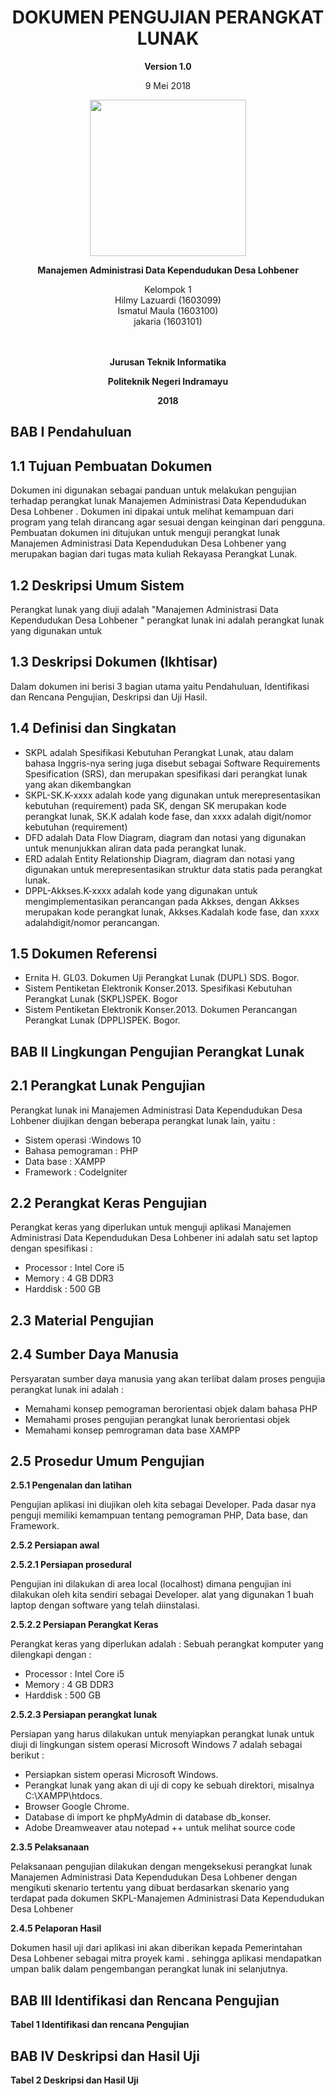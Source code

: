 <html>
<body>
<div align="center"><h1> DOKUMEN PENGUJIAN PERANGKAT LUNAK </h1></div>

<p align="center"><b>Version 1.0 </b><br>
<p align="center">9 Mei 2018</b>
<p align="center">
<img src="https://raw.githubusercontent.com/jakariaaa27/RPL-D-1/master/Image/POLINDRA.png" width="250" height="250"/ >
</p>

<p align="center"><b>Manajemen Administrasi Data Kependudukan Desa Lohbener <br>
</b>
<p align="center">Kelompok 1 <br>
 Hilmy Lazuardi            (1603099)<br>
 Ismatul Maula    (1603100)<br>
 jakaria       (1603101)<br><br><br>

<p align="center"><b>Jurusan Teknik Informatika</b><br>
<p align="center"><b>Politeknik Negeri Indramayu</b>
<p align="center"><b>2018</b>
</p>
</body>
</html>
 

**BAB I Pendahuluan**
----------
1.1 Tujuan Pembuatan Dokumen
----------

Dokumen ini digunakan sebagai panduan untuk melakukan pengujian terhadap perangkat lunak Manajemen Administrasi Data Kependudukan Desa Lohbener . Dokumen ini dipakai untuk melihat kemampuan dari program yang telah dirancang agar sesuai dengan keinginan dari pengguna. Pembuatan dokumen ini ditujukan untuk menguji perangkat lunak Manajemen Administrasi Data Kependudukan Desa Lohbener yang merupakan bagian dari tugas mata kuliah Rekayasa Perangkat Lunak.


1.2   Deskripsi Umum Sistem
----------

Perangkat lunak yang diuji adalah "Manajemen Administrasi Data Kependudukan Desa Lohbener " perangkat lunak ini adalah perangkat lunak yang digunakan untuk

1.3    Deskripsi Dokumen (Ikhtisar)
----------

Dalam dokumen ini berisi 3 bagian utama yaitu Pendahuluan, Identifikasi dan Rencana Pengujian, Deskripsi dan Uji Hasil.

1.4   Definisi dan Singkatan
----------

-  SKPL adalah Spesifikasi Kebutuhan Perangkat Lunak, atau dalam bahasa Inggris-nya sering juga disebut sebagai Software Requirements Spesification (SRS), dan merupakan spesifikasi dari perangkat lunak yang akan dikembangkan
- SKPL-SK.K-xxxx adalah kode yang digunakan untuk merepresentasikan kebutuhan (requirement) pada SK, dengan SK merupakan kode perangkat lunak, SK.K adalah kode fase, dan xxxx adalah digit/nomor kebutuhan (requirement)
- DFD adalah Data Flow Diagram, diagram dan notasi yang digunakan untuk menunjukkan aliran data pada perangkat lunak.
- ERD adalah Entity Relationship Diagram, diagram dan notasi yang digunakan untuk merepresentasikan struktur data statis pada perangkat lunak.
- DPPL-Akkses.K-xxxx adalah kode yang digunakan untuk mengimplementasikan perancangan pada Akkses, dengan Akkses merupakan kode perangkat lunak, Akkses.Kadalah kode fase, dan xxxx adalahdigit/nomor perancangan.


1.5   Dokumen Referensi
----------

- Ernita H. GL03. Dokumen Uji Perangkat Lunak (DUPL) SDS. Bogor.
- Sistem Pentiketan Elektronik Konser.2013. Spesifikasi Kebutuhan Perangkat Lunak (SKPL)SPEK. Bogor
- Sistem Pentiketan Elektronik Konser.2013. Dokumen Perancangan Perangkat Lunak (DPPL)SPEK. Bogor.


**BAB II Lingkungan Pengujian Perangkat Lunak**
----------

2.1   Perangkat Lunak Pengujian
----------

Perangkat lunak ini Manajemen Administrasi Data Kependudukan Desa Lohbener diujikan dengan beberapa perangkat lunak lain, yaitu :

- Sistem operasi :Windows 10
- Bahasa pemograman : PHP
- Data base : XAMPP
- Framework : CodeIgniter

2.2  Perangkat Keras Pengujian
----------

Perangkat keras yang diperlukan untuk menguji aplikasi Manajemen Administrasi Data Kependudukan Desa Lohbener ini adalah satu set laptop dengan spesifikasi :

- Processor : Intel Core i5
- Memory : 4 GB DDR3
- Harddisk : 500 GB


2.3   Material Pengujian
----------




2.4   Sumber Daya Manusia
----------

Persyaratan sumber daya manusia yang akan terlibat dalam proses pengujia perangkat lunak ini adalah :

- Memahami konsep pemograman berorientasi objek dalam bahasa PHP
- Memahami proses pengujian perangkat lunak berorientasi objek
- Memahami konsep pemrograman data base XAMPP


 
2.5   Prosedur Umum Pengujian
----------
**2.5.1 Pengenalan dan latihan**

Pengujian aplikasi ini diujikan oleh kita sebagai Developer. Pada dasar nya penguji memiliki kemampuan tentang pemograman PHP, Data base, dan Framework.

**2.5.2 Persiapan awal**

**2.5.2.1 Persiapan prosedural**

Pengujian ini dilakukan di area local (localhost) dimana pengujian ini dilakukan oleh kita sendiri sebagai Developer. alat yang digunakan 1 buah laptop dengan software yang telah diinstalasi.

**2.5.2.2  Persiapan Perangkat Keras**

Perangkat keras yang diperlukan adalah :
Sebuah perangkat komputer yang dilengkapi dengan :

- Processor : Intel Core i5
- Memory : 4 GB DDR3
- Harddisk : 500 GB

**2.5.2.3 Persiapan perangkat lunak**

Persiapan yang harus dilakukan untuk menyiapkan perangkat lunak untuk diuji di lingkungan sistem operasi Microsoft Windows 7 adalah sebagai berikut : 

-  Persiapkan sistem operasi Microsoft Windows. 
-  Perangkat lunak yang akan di uji di copy ke sebuah direktori, misalnya C:\XAMPP\htdocs. 
-  Browser Google Chrome. 
- Database di import ke phpMyAdmin di database db_konser. 
-  Adobe Dreamweaver atau notepad ++ untuk melihat source code

**2.3.5 Pelaksanaan**

Pelaksanaan pengujian dilakukan dengan mengeksekusi perangkat lunak Manajemen Administrasi Data Kependudukan Desa Lohbener dengan mengikuti skenario tertentu yang dibuat berdasarkan skenario yang terdapat pada dokumen SKPL-Manajemen Administrasi Data Kependudukan Desa Lohbener

**2.4.5 Pelaporan Hasil**

Dokumen hasil uji dari aplikasi ini akan diberikan kepada Pemerintahan Desa Lohbener sebagai mitra proyek kami . sehingga aplikasi mendapatkan umpan balik dalam pengembangan perangkat lunak ini selanjutnya.


BAB III Identifikasi dan Rencana Pengujian
----------
**Tabel 1 Identifikasi dan rencana Pengujian**


BAB IV Deskripsi dan Hasil Uji
----------
**Tabel 2 Deskripsi dan Hasil Uji**


